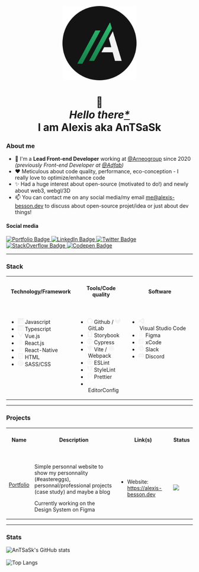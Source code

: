 <div align="center">
  <a href="https://alexis-besson.dev" target="_blank">
    <img src="https://raw.githubusercontent.com/AnTSaSk/AnTSaSk/main/assets/images/banner.webp" width="200" height="200" />
  </a>
</div>

<h1 align="center">
  👋<br>
  <i>Hello there<a href="https://www.youtube.com/watch?v=rEq1Z0bjdwc" target="_blank">*</a></i><br>
  I am Alexis aka AnTSaSk
</h1>

### About me

- 🚀 I'm a __Lead Front-end Developer__ working at [@Arneogroup](https://arneogroup.com/) since 2020 *(previously Front-end Developer at [@Adfab](https://adfab.fr/))*
- ♥️ Meticulous about code quality, performance, eco-conception - I really love to optimize/enhance code
- ✨ Had a huge interest about open-source (motivated to do!) and newly about web3, webgl/3D
- 📫 You can contact me on any social media/my email [me@alexis-besson.dev](mailto:me@alexis-besson.dev) to discuss about open-source projet/idea or just about dev things!


#### Social media

<div id="badges">
  <a href="https://alexis-besson.dev">
    <img src="https://img.shields.io/badge/Portfolio-blue?style=for-the-badge&color=141414" alt="Portfolio Badge"/>
  </a>
  <a href="https://www.linkedin.com/in/alexis-besson-web/">
    <img src="https://img.shields.io/badge/LinkedIn-blue?style=for-the-badge&logo=linkedin&logoColor=white&color=0e76a8" alt="LinkedIn Badge"/>
  </a>
  <a href="https://twitter.com/AlexisBessonWeb">
    <img src="https://img.shields.io/badge/Twitter-blue?style=for-the-badge&logo=twitter&logoColor=white&color=1DA1F2" alt="Twitter Badge"/>
  </a>
  <a href="https://stackoverflow.com/users/5698207/antsask">
    <img src="https://img.shields.io/badge/Stackoverflow-blue?style=for-the-badge&logo=stackoverflow&logoColor=white&color=F58025" alt="StackOverflow Badge"/>
  </a>
  <a href="https://codepen.io/AnTSaSk">
    <img src="https://img.shields.io/badge/Codepen-blue?style=for-the-badge&logo=codepen&logoColor=white&color=141414" alt="Codepen Badge"/>
  </a>
<!---
  <a href="https://medium.com/@alexis.bessonweb">
    <img src="https://img.shields.io/badge/Medium-blue?style=for-the-badge&logo=medium&logoColor=white&color=141414" alt="Medium Badge"/>
  </a>
  <a href="https://dev.to/antsask">
    <img src="https://img.shields.io/badge/Dev.to-blue?style=for-the-badge&logo=devdotto&logoColor=white&color=141414" alt="Dev.to Badge"/>
  </a>
--->
</div>

- - - -

### Stack

<table>
  <tr>
    <th>
      <h4>Technology/Framework</h4>
    </th>
    <th>
      <h4>Tools/Code quality</h4>
    </th>
    <th>
      <h4>Software</h4>
    </th>
  </tr>
  <tr>
    <td valign="top">
      <img width="300" height="1">
      <ul>
        <li>
          <img src="https://raw.githubusercontent.com/AnTSaSk/AnTSaSk/main/assets/images/tech-javascript.svg" width="16" height="16" /> Javascript
        </li>
        <li>
          <img src="https://raw.githubusercontent.com/AnTSaSk/AnTSaSk/main/assets/images/tech-typescript.svg" width="16" height="16" /> Typescript
        </li>
        <li>
          <img src="https://raw.githubusercontent.com/AnTSaSk/AnTSaSk/main/assets/images/tech-vue.svg" width="16" height="16" /> Vue.js
        </li>
        <li>
          <img src="https://raw.githubusercontent.com/AnTSaSk/AnTSaSk/main/assets/images/tech-react.svg" width="16" height="16" /> React.js
        </li>
        <li>
          <img src="https://raw.githubusercontent.com/AnTSaSk/AnTSaSk/main/assets/images/tech-react.svg" width="16" height="16" /> React-Native
        </li>
        <li>
          <img src="https://raw.githubusercontent.com/AnTSaSk/AnTSaSk/main/assets/images/tech-html.svg" width="16" height="16" /> HTML
        </li>
        <li>
          <img src="https://raw.githubusercontent.com/AnTSaSk/AnTSaSk/main/assets/images/tech-sass.svg" width="16" height="16" /> SASS/CSS
        </li>
      </ul>
  </td>
    <td valign="top">
      <img width="300" height="1">
      <ul>
        <li>
          <img src="https://raw.githubusercontent.com/AnTSaSk/AnTSaSk/main/assets/images/serv-github.svg" width="16" height="16" /> Github / <img src="https://raw.githubusercontent.com/AnTSaSk/AnTSaSk/main/assets/images/serv-gitlab.svg" width="16" height="16" /> GitLab
        </li>
        <li>
          <img src="https://raw.githubusercontent.com/AnTSaSk/AnTSaSk/main/assets/images/tech-storybook.svg" width="16" height="16" /> Storybook
        </li>
        <li>
          <img src="https://raw.githubusercontent.com/AnTSaSk/AnTSaSk/main/assets/images/tech-cypress.svg" width="16" height="16" /> Cypress
        </li>
        <li>
          <img src="https://raw.githubusercontent.com/AnTSaSk/AnTSaSk/main/assets/images/bundler-vite.svg" width="16" height="16" /> Vite / <img src="https://raw.githubusercontent.com/AnTSaSk/AnTSaSk/main/assets/images/bundler-webpack.svg" width="16" height="16" /> Webpack
        </li>
        <li>
          <img src="https://raw.githubusercontent.com/AnTSaSk/AnTSaSk/main/assets/images/lint-eslint.svg" width="16" height="16" /> ESLint
        </li>
        <li>
          <img src="https://raw.githubusercontent.com/AnTSaSk/AnTSaSk/main/assets/images/lint-stylelint.svg" width="16" height="16" /> StyleLint
        </li>
        <li>
          <img src="https://raw.githubusercontent.com/AnTSaSk/AnTSaSk/main/assets/images/lint-prettier.svg" width="16" height="16" /> Prettier
        </li>
        <li>
          <img src="https://raw.githubusercontent.com/AnTSaSk/AnTSaSk/main/assets/images/lint-editorconfig.svg" width="16" height="16" /> EditorConfig
        </li>
      </ul>
    </td>
    <td valign="top">
      <img width="300" height="1">
      <ul>
        <li>
          <img src="https://raw.githubusercontent.com/AnTSaSk/AnTSaSk/main/assets/images/soft-vscode.svg" width="16" height="16" /> Visual Studio Code
        </li>
        <li>
          <img src="https://raw.githubusercontent.com/AnTSaSk/AnTSaSk/main/assets/images/soft-figma.svg" width="16" height="16" /> Figma
        </li>
        <li>
          <img src="https://raw.githubusercontent.com/AnTSaSk/AnTSaSk/main/assets/images/soft-xcode.svg" width="16" height="16" /> xCode
        </li>
        <li>
          <img src="https://raw.githubusercontent.com/AnTSaSk/AnTSaSk/main/assets/images/soft-slack.svg" width="16" height="16" /> Slack
        </li>
        <li>
          <img src="https://raw.githubusercontent.com/AnTSaSk/AnTSaSk/main/assets/images/soft-discord.svg" width="16" height="16" /> Discord
        </li>
      </ul>
    </td>
  </tr>
</table>

- - - -

### Projects

<table>
  <tr>
    <th>
      <h4>Name</h4>
    </th>
    <th>
      <h4>Description</h4>
    </th>
    <th>
      <h4>Link(s)</h4>
    </th>
    <th>
      <h4>Status</h4>
    </th>
  </tr>
  <tr>
    <td>
      <a href="https://github.com/AnTSaSk/Portfolio" target="_blank">Portfolio</a>
    </td>
    <td>
      <img width="400" height="1">
      <p>Simple personnal website to show my personnality (#eastereggs), personnal/professional projects (case study) and maybe a blog</p>
      <p>Currently working on the Design System on Figma</p>
    </td>
    <td>
      <img width="300" height="1">
      <ul>
        <li>
          Website: <a href="https://alexis-besson.dev">https://alexis-besson.dev</a>
        </li>
      </ul>
    </td>
    <td>
      <img width="50" height="1">
      <img src="https://img.shields.io/badge/Status-WIP-yellow" />
    </td>
  </tr>
</table>

- - - -

### Stats
![AnTSaSk's GitHub stats](https://github-readme-stats.vercel.app/api?username=AnTSaSk&count_private=true&theme=gotham)
<br><br>
![Top Langs](https://github-readme-stats.vercel.app/api/top-langs/?username=anuraghazra&theme=gotham)

<!---
AnTSaSk/AnTSaSk is a ✨ special ✨ repository because its `README.md` (this file) appears on your GitHub profile.
You can click the Preview link to take a look at your changes.
--->
